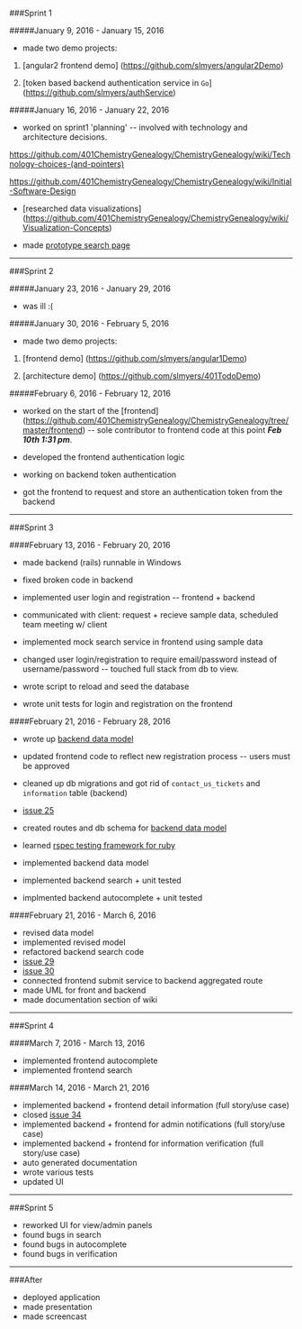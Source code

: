 ###Sprint 1

#####January 9, 2016 - January 15, 2016

* made two demo projects:

1. [angular2 frontend demo] (https://github.com/slmyers/angular2Demo)  

2. [token based backend authentication service in `Go`] (https://github.com/slmyers/authService)


#####January 16, 2016 - January 22, 2016
* worked on sprint1 'planning' -- involved with technology and architecture decisions.

https://github.com/401ChemistryGenealogy/ChemistryGenealogy/wiki/Technology-choices-(and-pointers)

https://github.com/401ChemistryGenealogy/ChemistryGenealogy/wiki/Initial-Software-Design

* [researched data visualizations] (https://github.com/401ChemistryGenealogy/ChemistryGenealogy/wiki/Visualization-Concepts)

* made [prototype search page](http://401chemistrygenealogy.github.io/)

---

###Sprint 2

#####January 23, 2016 - January 29, 2016
* was ill :(

#####January 30, 2016 - February 5, 2016
* made two demo projects:

1. [frontend demo] (https://github.com/slmyers/angular1Demo)

2. [architecture demo] (https://github.com/slmyers/401TodoDemo)

#####February 6, 2016 - February 12, 2016
* worked on the start of the [frontend]  (https://github.com/401ChemistryGenealogy/ChemistryGenealogy/tree/master/frontend) -- sole contributor to frontend code at this point ___Feb 10th 1:31 pm___.

* developed the frontend authentication logic

* working on backend token authentication

* got the frontend to request and store an authentication token from the backend

---

###Sprint 3

####February 13, 2016 - February 20, 2016
* made backend (rails) runnable in Windows

* fixed broken code in backend

* implemented user login and registration -- frontend + backend

* communicated with client: request + recieve sample data, scheduled team meeting w/ client

* implemented mock search service in frontend using sample data

* changed user login/registration to require email/password instead of username/password -- touched full stack from db to view.

* wrote script to reload and seed the database

* wrote unit tests for login and registration on the frontend

####February 21, 2016 - February 28, 2016

* wrote up [backend data model](https://github.com/401ChemistryGenealogy/ChemistryGenealogy/wiki/data-model)

* updated frontend code to reflect new registration process -- users must be approved

* cleaned up db migrations and got rid of `contact_us_tickets` and `information` table (backend)

* [issue 25](https://github.com/401ChemistryGenealogy/ChemistryGenealogy/issues/25)

* created routes and db schema for [backend data model](https://github.com/401ChemistryGenealogy/ChemistryGenealogy/wiki/data-model)

* learned [rspec testing framework for ruby](http://rspec.info/)

* implemented backend data model 

* implemented backend search + unit tested 

* implmented backend autocomplete + unit tested

####February 21, 2016 - March 6, 2016

* revised data model
* implemented revised model
* refactored backend search code
* [issue 29](https://github.com/401ChemistryGenealogy/ChemistryGenealogy/issues/29)
* [issue 30](https://github.com/401ChemistryGenealogy/ChemistryGenealogy/issues/30)
* connected frontend submit service to backend aggregated route 
* made UML for front and backend 
* made documentation section of wiki 

---

###Sprint 4

####March 7, 2016 - March 13, 2016

* implemented frontend autocomplete 
* implemented frontend search 

####March 14, 2016 - March 21, 2016

* implemented backend + frontend detail information (full story/use case)
* closed [issue 34](https://github.com/401ChemistryGenealogy/ChemistryGenealogy/issues/34)
* implemented backend + frontend for admin notifications (full story/use case)
* implemented backend + frontend for information verification (full story/use case) 
* auto generated documentation 
* wrote various tests
* updated UI

--- 

###Sprint 5 

* reworked UI for view/admin panels 
* found bugs in search 
* found bugs in autocomplete
* found bugs in verification 

--- 

###After 

* deployed application 
* made presentation 
* made screencast
